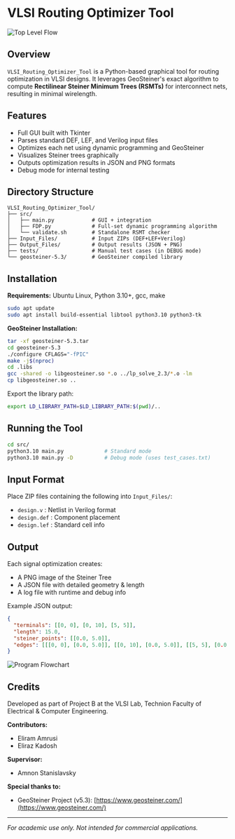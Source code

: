 # VLSI Routing Optimizer Tool

![Top Level Flow](top_level_flow.png)

## Overview

`VLSI_Routing_Optimizer_Tool` is a Python-based graphical tool for routing optimization in VLSI designs. It leverages GeoSteiner's exact algorithm to compute **Rectilinear Steiner Minimum Trees (RSMTs)** for interconnect nets, resulting in minimal wirelength.

## Features

- Full GUI built with Tkinter
- Parses standard DEF, LEF, and Verilog input files
- Optimizes each net using dynamic programming and GeoSteiner
- Visualizes Steiner trees graphically
- Outputs optimization results in JSON and PNG formats
- Debug mode for internal testing

## Directory Structure

```
VLSI_Routing_Optimizer_Tool/
├── src/
│   ├── main.py            # GUI + integration
│   ├── FDP.py             # Full-set dynamic programming algorithm
│   └── validate.sh        # Standalone RSMT checker
├── Input_Files/           # Input ZIPs (DEF+LEF+Verilog)
├── Output_Files/          # Output results (JSON + PNG)
├── tests/                 # Manual test cases (in DEBUG mode)
└── geosteiner-5.3/        # GeoSteiner compiled library
```

## Installation

**Requirements:** Ubuntu Linux, Python 3.10+, gcc, make

```bash
sudo apt update
sudo apt install build-essential libtool python3.10 python3-tk
```

**GeoSteiner Installation:**

```bash
tar -xf geosteiner-5.3.tar
cd geosteiner-5.3
./configure CFLAGS="-fPIC"
make -j$(nproc)
cd .libs
gcc -shared -o libgeosteiner.so *.o ../lp_solve_2.3/*.o -lm
cp libgeosteiner.so ..
```

Export the library path:

```bash
export LD_LIBRARY_PATH=$LD_LIBRARY_PATH:$(pwd)/..
```

## Running the Tool

```bash
cd src/
python3.10 main.py             # Standard mode
python3.10 main.py -D          # Debug mode (uses test_cases.txt)
```

## Input Format

Place ZIP files containing the following into `Input_Files/`:

- `design.v`     : Netlist in Verilog format
- `design.def`   : Component placement
- `design.lef`   : Standard cell info

## Output

Each signal optimization creates:

- A PNG image of the Steiner Tree
- A JSON file with detailed geometry & length
- A log file with runtime and debug info

Example JSON output:

```json
{
  "terminals": [[0, 0], [0, 10], [5, 5]],
  "length": 15.0,
  "steiner_points": [[0.0, 5.0]],
  "edges": [[[0, 0], [0.0, 5.0]], [[0, 10], [0.0, 5.0]], [[5, 5], [0.0, 5.0]]]
}
```

![Program Flowchart](Program_Flowchart.png)

## Credits

Developed as part of Project B at the VLSI Lab, Technion Faculty of Electrical & Computer Engineering.

**Contributors:**

- Eliram Amrusi
- Eliraz Kadosh

**Supervisor:**

- Amnon Stanislavsky

**Special thanks to:**

- GeoSteiner Project (v5.3): [https://www.geosteiner.com/](https://www.geosteiner.com/)

---

*For academic use only. Not intended for commercial applications.*

